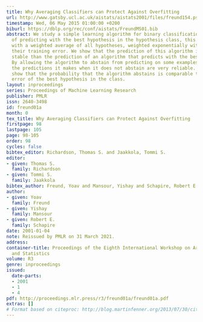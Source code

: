 ```yaml
---
title: Why Averaging Classifiers can Protect Against Overfitting
url: http://www.gatsby.ucl.ac.uk/aistats/aistats2001/files/freund154.ps
timestamp: Wed, 06 May 2015 01:00:00 +0200
biburl: https://dblp.org/rec/conf/aistats/FreundMS01.bib
abstract: We study a simple learning algorithm for binary classification. Instead
  of predicting with the best hypothesis in the hypothesis class, this algorithm predicts
  with a weighted average of all hypotheses, weighted exponentially with respect to
  their training error. We show that the prediction of this algorithm is much more
  stable than the prediction of an algorithm that predicts with the best hypothesis.
  By allowing the algorithm to abstain from predicting on some examples, we show that
  the predictions it makes when it does not abstain are very reliable. Finally, we
  show that the probability that the algorithm abstains is comparable to the generalization
  error of the best hypothesis in the class.
layout: inproceedings
series: Proceedings of Machine Learning Research
publisher: PMLR
issn: 2640-3498
id: freund01a
month: 0
tex_title: Why Averaging Classifiers can Protect Against Overfitting
firstpage: 98
lastpage: 105
page: 98-105
order: 98
cycles: false
bibtex_editor: Richardson, Thomas S. and Jaakkola, Tommi S.
editor:
- given: Thomas S.
  family: Richardson
- given: Tommi S.
  family: Jaakkola
bibtex_author: Freund, Yoav and Mansour, Yishay and Schapire, Robert E.
author:
- given: Yoav
  family: Freund
- given: Yishay
  family: Mansour
- given: Robert E.
  family: Schapire
date: 2001-01-04
note: Reissued by PMLR on 31 March 2021.
address:
container-title: Proceedings of the Eighth International Workshop on Artificial Intelligence
  and Statistics
volume: R3
genre: inproceedings
issued:
  date-parts:
  - 2001
  - 1
  - 4
pdf: http://proceedings.mlr.press/r3/freund01a/freund01a.pdf
extras: []
# Format based on citeproc: http://blog.martinfenner.org/2013/07/30/citeproc-yaml-for-bibliographies/
---
```


